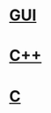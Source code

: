 # [GUI](http://www.gaclib.net/#~/Download)
# [C++](http://www.cplusplus.com/doc/tutorial/)
# [C](http://www.cplusplus.com/doc/tutorial/)
